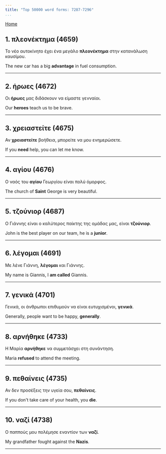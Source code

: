 ```yaml
---
title: "Top 50000 word forms: 7287-7296"
...
```


[Home](./) 

## 1. πλεονέκτημα (4659)

Το νέο αυτοκίνητο έχει ένα μεγάλο **πλεονέκτημα** στην κατανάλωση καυσίμου.  

The new car has a big **advantage** in fuel consumption.

---

## 2. ήρωες (4672)

Οι **ήρωες** μας διδάσκουν να είμαστε γενναίοι.

Our **heroes** teach us to be brave.

---

## 3. χρειαστείτε (4675)

Αν **χρειαστείτε** βοήθεια, μπορείτε να μου ενημερώσετε.

If you **need** help, you can let me know.

---

## 4. αγίου (4676)

Ο ναός του **αγίου** Γεωργίου είναι πολύ όμορφος.

The church of **Saint** George is very beautiful.

---

## 5. τζούνιορ (4687)

Ο Γιάννης είναι ο καλύτερος παίκτης της ομάδας μας, είναι **τζούνιορ**.  

John is the best player on our team, he is a **junior**.

---

## 6. λέγομαι (4691)

Με λένε Γιάννη, **λέγομαι** και Γιάννης.

My name is Giannis, I **am called** Giannis.

---

## 7. γενικά (4701)

Γενικά, οι άνθρωποι επιθυμούν να είναι ευτυχισμένοι, **γενικά**.  

Generally, people want to be happy, **generally**.

---

## 8. αρνήθηκε (4733)

Η Μαρία **αρνήθηκε** να συμμετάσχει στη συνάντηση.

Maria **refused** to attend the meeting.

---

## 9. πεθαίνεις (4735)

Αν δεν προσέξεις την υγεία σου, **πεθαίνεις**.

If you don't take care of your health, you **die**.

---

## 10. ναζί (4738)

Ο παππούς μου πολέμησε εναντίον των **ναζί**.  

My grandfather fought against the **Nazis**.

---

